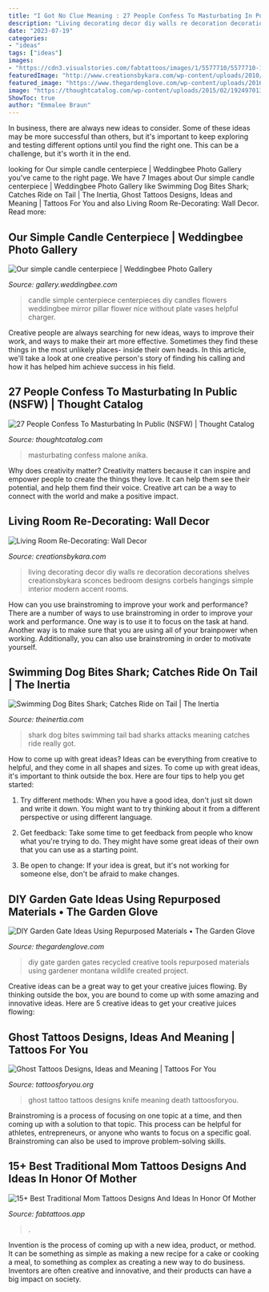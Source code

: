 ```yaml
---
title: "I Got No Clue Meaning : 27 People Confess To Masturbating In Public (nsfw)"
description: "Living decorating decor diy walls re decoration decorations shelves creationsbykara sconces bedroom designs corbels hangings simple interior modern accent rooms"
date: "2023-07-19"
categories:
- "ideas"
tags: ["ideas"]
images:
- "https://cdn3.visualstories.com/fabtattoos/images/1/5577710/5577710-1280_forearm-heart-with-rose-masculine-traditional-mom-tattoos-for-men_l.jpg"
featuredImage: "http://www.creationsbykara.com/wp-content/uploads/2010/10/living-room-wall-decor-003.jpg"
featured_image: "https://www.thegardenglove.com/wp-content/uploads/2016/11/Upcycled-DIY-Gate-Ideas.jpg"
image: "https://thoughtcatalog.com/wp-content/uploads/2015/02/1924970134_48091537f2_o.jpg?resize=1024,768&amp;quality=95&amp;strip=all&amp;crop=1"
ShowToc: true
author: "Emmalee Braun"
---
```



In business, there are always new ideas to consider. Some of these ideas may be more successful than others, but it's important to keep exploring and testing different options until you find the right one. This can be a challenge, but it's worth it in the end.

	

		
looking for Our simple candle centerpiece | Weddingbee Photo Gallery you've came to the right page. We have 7 Images about Our simple candle centerpiece | Weddingbee Photo Gallery like Swimming Dog Bites Shark; Catches Ride on Tail | The Inertia, Ghost Tattoos Designs, Ideas and Meaning | Tattoos For You and also Living Room Re-Decorating: Wall Decor. Read more:
		
    
## Our Simple Candle Centerpiece | Weddingbee Photo Gallery

<img loading=lazy src="http://www-static.weddingbee.com/pics/160732/centerpieces.jpg" onerror="this.onerror=null;this.src='https://tse4.mm.bing.net/th?id=OIP.MuQ2AKMhRQchwLRXF3tlvwHaHW&amp;pid=15.1';" alt="Our simple candle centerpiece | Weddingbee Photo Gallery">

_Source: gallery.weddingbee.com_

>candle simple centerpiece centerpieces diy candles flowers weddingbee mirror pillar flower nice without plate vases helpful charger. 

	

Creative people are always searching for new ideas, ways to improve their work, and ways to make their art more effective. Sometimes they find these things in the most unlikely places- inside their own heads. In this article, we'll take a look at one creative person's story of finding his calling and how it has helped him achieve success in his field.

    
## 27 People Confess To Masturbating In Public (NSFW) | Thought Catalog

<img loading=lazy src="https://thoughtcatalog.com/wp-content/uploads/2015/02/1924970134_48091537f2_o.jpg?resize=1024,768&amp;quality=95&amp;strip=all&amp;crop=1" onerror="this.onerror=null;this.src='https://tse4.mm.bing.net/th?id=OIP.oF_2yMODzy0rKclImTavHAHaFj&amp;pid=15.1';" alt="27 People Confess To Masturbating In Public (NSFW) | Thought Catalog">

_Source: thoughtcatalog.com_

>masturbating confess malone anika. 

	

Why does creativity matter?
Creativity matters because it can inspire and empower people to create the things they love. It can help them see their potential, and help them find their voice. Creative art can be a way to connect with the world and make a positive impact.

    
## Living Room Re-Decorating: Wall Decor

<img loading=lazy src="http://www.creationsbykara.com/wp-content/uploads/2010/10/living-room-wall-decor-003.jpg" onerror="this.onerror=null;this.src='https://tse4.mm.bing.net/th?id=OIP.yYgAPRr07jZ6dcyJiR7-xAHaFM&amp;pid=15.1';" alt="Living Room Re-Decorating: Wall Decor">

_Source: creationsbykara.com_

>living decorating decor diy walls re decoration decorations shelves creationsbykara sconces bedroom designs corbels hangings simple interior modern accent rooms. 

	

How can you use brainstroming to improve your work and performance?
There are a number of ways to use brainstroming in order to improve your work and performance. One way is to use it to focus on the task at hand. Another way is to make sure that you are using all of your brainpower when working. Additionally, you can also use brainstroming in order to motivate yourself.

    
## Swimming Dog Bites Shark; Catches Ride On Tail | The Inertia

<img loading=lazy src="http://cdn1.theinertia.com/wp-content/uploads/2014/05/dog-shark.jpg" onerror="this.onerror=null;this.src='https://tse3.mm.bing.net/th?id=OIP.w2lxRQPG2lBkem1QaBtHcAHaES&amp;pid=15.1';" alt="Swimming Dog Bites Shark; Catches Ride on Tail | The Inertia">

_Source: theinertia.com_

>shark dog bites swimming tail bad sharks attacks meaning catches ride really got. 

	

How to come up with great ideas?
Ideas can be everything from creative to helpful, and they come in all shapes and sizes. To come up with great ideas, it's important to think outside the box. Here are four tips to help you get started:
1. Try different methods: When you have a good idea, don't just sit down and write it down. You might want to try thinking about it from a different perspective or using different language.

2. Get feedback: Take some time to get feedback from people who know what you're trying to do. They might have some great ideas of their own that you can use as a starting point.

3. Be open to change: If your idea is great, but it's not working for someone else, don't be afraid to make changes.

    
## DIY Garden Gate Ideas Using Repurposed Materials • The Garden Glove

<img loading=lazy src="https://www.thegardenglove.com/wp-content/uploads/2016/11/Upcycled-DIY-Gate-Ideas.jpg" onerror="this.onerror=null;this.src='https://tse3.mm.bing.net/th?id=OIP.XPGTd_ljTnb5fCeOLuHF-gHaJ3&amp;pid=15.1';" alt="DIY Garden Gate Ideas Using Repurposed Materials • The Garden Glove">

_Source: thegardenglove.com_

>diy gate garden gates recycled creative tools repurposed materials using gardener montana wildlife created project. 

	

Creative ideas can be a great way to get your creative juices flowing. By thinking outside the box, you are bound to come up with some amazing and innovative ideas. Here are 5 creative ideas to get your creative juices flowing: 

    
## Ghost Tattoos Designs, Ideas And Meaning | Tattoos For You

<img loading=lazy src="https://www.tattoosforyou.org/wp-content/uploads/2016/02/Ghost-Tattoo-Images.jpg" onerror="this.onerror=null;this.src='https://tse3.mm.bing.net/th?id=OIP.ok0epmBDJz9GUpj4MeGDzgAAAA&amp;pid=15.1';" alt="Ghost Tattoos Designs, Ideas and Meaning | Tattoos For You">

_Source: tattoosforyou.org_

>ghost tattoo tattoos designs knife meaning death tattoosforyou. 

	

Brainstroming is a process of focusing on one topic at a time, and then coming up with a solution to that topic. This process can be helpful for athletes, entrepreneurs, or anyone who wants to focus on a specific goal. Brainstroming can also be used to improve problem-solving skills.

    
## 15+ Best Traditional Mom Tattoos Designs And Ideas In Honor Of Mother

<img loading=lazy src="https://cdn3.visualstories.com/fabtattoos/images/1/5577710/5577710-1280_forearm-heart-with-rose-masculine-traditional-mom-tattoos-for-men_l.jpg" onerror="this.onerror=null;this.src='https://tse3.mm.bing.net/th?id=OIP.a_wVPUCpnx7tjP7XPzqj-wHaFj&amp;pid=15.1';" alt="15+ Best Traditional Mom Tattoos Designs And Ideas In Honor Of Mother">

_Source: fabtattoos.app_

>. 

	

Invention is the process of coming up with a new idea, product, or method. It can be something as simple as making a new recipe for a cake or cooking a meal, to something as complex as creating a new way to do business. Inventors are often creative and innovative, and their products can have a big impact on society.

